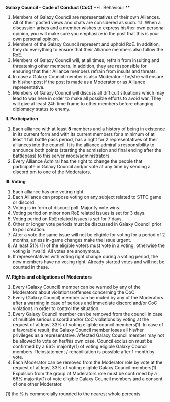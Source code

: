**Galaxy Council – Code of Conduct (CoC)**
**I. Behaviour **
1. Members of Galaxy Council are representatives of their own Alliances. All of their posted views and chats are considered as such. 
1.1. When a discussion arises and a member wishes to express his/her own personal opinion, you will make sure you emphasize in the post that this is your own personal opinion.
2. Members of the Galaxy Council represent and uphold RoE. In addition, they do everything to ensure that their Alliance members also follow the RoE. 
3. Members of Galaxy Council will, at all times, refrain from insulting and threatening other members. In addition, they are responsible for ensuring that their Alliance members refrain from insults and threats.
4. In case a Galaxy Council member is also Moderator – he/she will ensure in his/her post if the post is made as a Moderator or as Alliance representative. 
5. Members of Galaxy Council will discuss all difficult situations which may lead to war here in order to make all possible efforts to avoid war. They will give at least 24h time frame to other members before changing diplomacy status to enemy. 

**II. Participation**
1.  Each alliance with at least **5** members and a history of being in existence in its current form and with its current members for a minimum of at least 1 full battle pass period, has a right for 2 representatives of their alliances into the council. It is the alliance admiral's responsibility to announce both points (starting the admission and final ending after the battlepass) to this server mods/administrators.
 2. Every Alliance Admiral has the right to change the people that participate in Galaxy Council and/or vote at any time by sending a discord pm to one of the Moderators. 

**III. Voting**
1. Each alliance has one voting right. 
2. Each Alliance can propose voting on any subject related to STFC game or discord. 
3. Voting is in form of discord poll. Majority vote wins. 
4. Voting period on minor non RoE related issues is set for 3 days. 
5. Voting period on RoE related issues is set for 7 days. 
6. Other or longer vote periods must be discussed in Galaxy Council prior to poll creation. 
7. After a vote the same issue will not be eligible for voting for a period of 2 months, unless in-game changes make the issue urgent. 
8. At least 51% (1) of the eligible voters must vote in a voting, otherwise the voting is invalid. All votes are anonymous.
9. If representatives with voting right change during a voting period, the new members have no voting right. Already started votes and will not be counted in these.

**IV. Rights and obligations of Moderators**
1. Every (Galaxy Council) member can be warned by any of the Moderators about violations/offenses concerning the CoC. 
2. Every (Galaxy Council) member can be muted by any of the Moderators after a warning in case of serious and immediate discord and/or CoC violations in order to control the situation.
3. Every Galaxy Council member can be removed from the council in case of multiple serious discord and/or CoC violations by voting at the request of at least 33% of voting eligible council members(1). In case of a favorable result, the Galaxy Council member loses all his/her privileges as a representative. Affected Galaxy Council member may not be allowed to vote on her/his own case. Council exclusion must be confirmed by a 66% majority(1) of voting eligible Galaxy Council members. Reinstatement / rehabilitation is possible after 1 month by vote. 
4. Each Moderator can be removed from the Moderator role by vote at the request of at least 33% of voting eligible Galaxy Council members(1). Expulsion from the group of Moderators role must be confirmed by a 66% majority(1) of vote eligible Galaxy Council members and a consent of one other Moderator. 

(1) the % is commercially rounded to the nearest whole percents